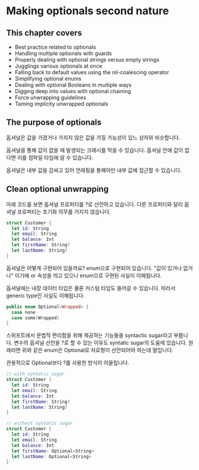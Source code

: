 # Making optionals second nature

## This chapter covers
- Best practice related to optionals
- Handling multiple optionals with guards
- Properly dealing with optional strings versus empty strings
- Jugglings various optionals at once
- Falling back to default values using the nil-coalescing operator
- Simplifying optional enums
- Dealing with optional Booleans in multiple ways
- Digging deep into values with optional chaining
- Force unwrapping guidelines
- Taming implicity unwrapped optionals

## The purpose of optionals
옵셔널은 값을 가졌거나 가지지 않은 값을 가질 가능성이 있느 상자와 비슷합니다.

옵셔널을 통해 값이 없을 때 발생되는 크래시를 막을 수 있습니다. 
옵셔널 안에 값이 없다면 이를 컴파일 타임에 알 수 있습니다.

옵셔널은 내부 값을 감싸고 있어 언래핑을 통해야만 내부 값에 접근할 수 있습니다.

## Clean optional unwrapping
아래 코드를 보면 옵셔널 프로퍼티를 ?로 선언하고 있습니다.
다른 프로퍼티와 달리 옵셔널 프로퍼티는 초기화 의무를 가지지 않습니다.

```swift
struct Customer {
  let id: String
  let email: String
  let balance: Int
  let firstName: String?
  let lastName: String?
}
```

옵셔널은 어떻게 구현되어 있을까요?
enum으로 구현되어 있습니다.
"값이 있거나 없거나" 이기에 or 속성을 띄고 있으니 enum으로 구현된 사실이 이해됩니다. 

옵셔널에는 내장 데이터 타입은 물론 커스텀 타임도 들어갈 수 있습니다. 따라서 generic type인 사실도 이해됩니다.

```swift
public enum Optional<Wrapped> {
  case none
  case some(Wrapped)
}
```

스위프트에서 문법적 편리함을 위해 제공하는 기능들을 syntactic sugar라고 부릅니다.
변수의 옵셔널 선언을 ?로 할 수 있는 이유도 syntatic sugar의 도움에 있습니다.
원래라면 위와 같은 enum은 Optional<Wrapped>로 자료형이 선언되어야 하는데 말입니다.

관용적으로 Optional<Wrapped>보다 ?를 사용한 방식이 어울립니다.

```swift
// with syntatic sugar
struct Customer {
  let id: String
  let email: String
  let balance: Int
  let firstName: String?
  let lastName: String?
}

// without syntatic sugar
struct Customer {
  let id: String
  let email: String
  let balance: Int
  let firstName: Optional<String>
  let lastName: Optional<String>
}
```
```



















